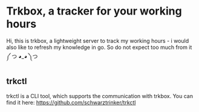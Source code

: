 # Trkbox, a tracker for your working hours
Hi, this is trkbox, a lightweight server to track my working hours - i would also like to refresh my knowledge in go. So do not expect too much from it ༼ つ ◕_◕ ༽つ 

## trkctl
trkctl is a CLI tool, which supports the communication with trkbox. You can find it here: https://github.com/schwarztrinker/trkctl


